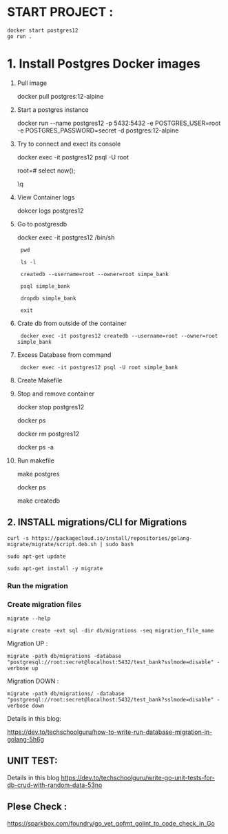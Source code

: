 
# START PROJECT :
    docker start postgres12
    go run .
# 1. Install Postgres Docker images

1. Pull image

    docker pull postgres:12-alpine

2. Start a postgres instance

    docker run --name postgres12 -p 5432:5432 -e POSTGRES_USER=root -e POSTGRES_PASSWORD=secret -d postgres:12-alpine

3. Try to connect and exect its console

    docker exec -it postgres12 psql -U root

    root=# select now();
    
    \q

4. View Container logs

    dokcer logs postgres12

5. Go to postgresdb

    docker exec -it postgres12 /bin/sh

        pwd

        ls -l

        createdb --username=root --owner=root simpe_bank 

        psql simple_bank

        dropdb simple_bank

        exit

6. Crate db from outside of the container

        docker exec -it postgres12 createdb --username=root --owner=root simple_bank

7. Excess Database from command

        docker exec -it postgres12 psql -U root simple_bank


8. Create Makefile

9. Stop and remove container

    docker stop postgres12

    docker ps

    docker rm postgres12

    docker ps -a

10. Run makefile

    make postgres

    docker ps

    make createdb

    
## 2. INSTALL migrations/CLI for Migrations

    curl -s https://packagecloud.io/install/repositories/golang-migrate/migrate/script.deb.sh | sudo bash
   
    sudo apt-get update
    
    sudo apt-get install -y migrate

### Run the migration

### Create migration files

    migrate --help

    migrate create -ext sql -dir db/migrations -seq migration_file_name

Migration UP :

    migrate -path db/migrations -database "postgresql://root:secret@localhost:5432/test_bank?sslmode=disable" -verbose up

Migration DOWN :

    migrate -path db/migrations/ -database "postgresql://root:secret@localhost:5432/test_bank?sslmode=disable" -verbose down




Details in this blog:

https://dev.to/techschoolguru/how-to-write-run-database-migration-in-golang-5h6g

## UNIT TEST:
Details in this blog
https://dev.to/techschoolguru/write-go-unit-tests-for-db-crud-with-random-data-53no


## Plese Check :

https://sparkbox.com/foundry/go_vet_gofmt_golint_to_code_check_in_Go 